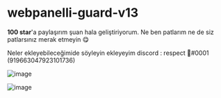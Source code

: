# webpanelli-guard-v13

**100 star**'a paylaşırım şuan hala geliştiriyorum. Ne ben patlarım ne de siz patlarsınız merak etmeyin 😋

Neler ekleyebileceğimide söyleyin ekleyeyim discord : respect 🎄#0001 (919663047923101736)

![image](https://user-images.githubusercontent.com/79569914/151392129-7c8cc0b4-f69c-430b-8f06-66dfb0d2816a.png)

![image](https://user-images.githubusercontent.com/79569914/151442126-8ff37484-01ad-4b5a-8195-7027799586e8.png)

